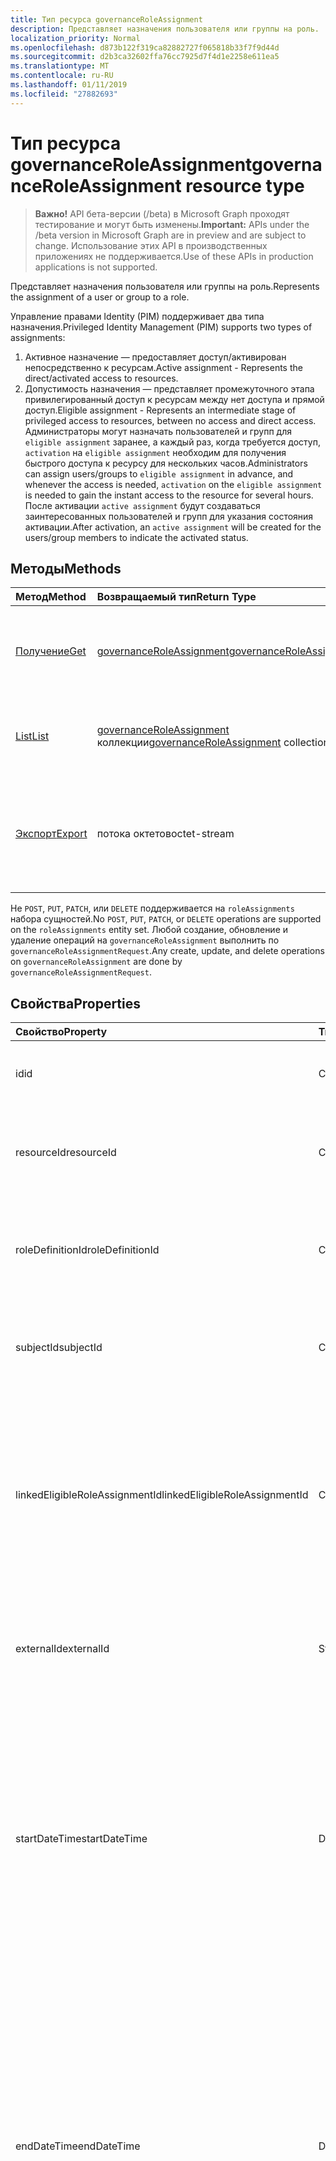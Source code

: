 ```yaml
---
title: Тип ресурса governanceRoleAssignment
description: Представляет назначения пользователя или группы на роль.
localization_priority: Normal
ms.openlocfilehash: d873b122f319ca82882727f065818b33f7f9d44d
ms.sourcegitcommit: d2b3ca32602ffa76cc7925d7f4d1e2258e611ea5
ms.translationtype: MT
ms.contentlocale: ru-RU
ms.lasthandoff: 01/11/2019
ms.locfileid: "27882693"
---
```

# <a name="governanceroleassignment-resource-type"></a><span data-ttu-id="aaa43-103">Тип ресурса governanceRoleAssignment</span><span class="sxs-lookup"><span data-stu-id="aaa43-103">governanceRoleAssignment resource type</span></span>
> <span data-ttu-id="aaa43-104">**Важно!** API бета-версии (/beta) в Microsoft Graph проходят тестирование и могут быть изменены.</span><span class="sxs-lookup"><span data-stu-id="aaa43-104">**Important:** APIs under the /beta version in Microsoft Graph are in preview and are subject to change.</span></span> <span data-ttu-id="aaa43-105">Использование этих API в производственных приложениях не поддерживается.</span><span class="sxs-lookup"><span data-stu-id="aaa43-105">Use of these APIs in production applications is not supported.</span></span>

<span data-ttu-id="aaa43-106">Представляет назначения пользователя или группы на роль.</span><span class="sxs-lookup"><span data-stu-id="aaa43-106">Represents the assignment of a user or group to a role.</span></span>

<span data-ttu-id="aaa43-107">Управление правами Identity (PIM) поддерживает два типа назначения.</span><span class="sxs-lookup"><span data-stu-id="aaa43-107">Privileged Identity Management (PIM) supports two types of assignments:</span></span>

1. <span data-ttu-id="aaa43-108">Активное назначение — предоставляет доступ/активирован непосредственно к ресурсам.</span><span class="sxs-lookup"><span data-stu-id="aaa43-108">Active assignment - Represents the direct/activated access to resources.</span></span>
2. <span data-ttu-id="aaa43-109">Допустимость назначения — представляет промежуточного этапа привилегированный доступ к ресурсам между нет доступа и прямой доступ.</span><span class="sxs-lookup"><span data-stu-id="aaa43-109">Eligible assignment - Represents an intermediate stage of privileged access to resources, between no access and direct access.</span></span> <span data-ttu-id="aaa43-110">Администраторы могут назначать пользователей и групп для `eligible assignment` заранее, а каждый раз, когда требуется доступ, `activation` на `eligible assignment` необходим для получения быстрого доступа к ресурсу для нескольких часов.</span><span class="sxs-lookup"><span data-stu-id="aaa43-110">Administrators can assign users/groups to `eligible assignment` in advance, and whenever the access is needed, `activation` on the `eligible assignment` is needed to gain the instant access to the resource for several hours.</span></span> <span data-ttu-id="aaa43-111">После активации `active assignment` будут создаваться заинтересованных пользователей и групп для указания состояния активации.</span><span class="sxs-lookup"><span data-stu-id="aaa43-111">After activation, an `active assignment` will be created for the users/group members to indicate the activated status.</span></span>

## <a name="methods"></a><span data-ttu-id="aaa43-112">Методы</span><span class="sxs-lookup"><span data-stu-id="aaa43-112">Methods</span></span>

| <span data-ttu-id="aaa43-113">Метод</span><span class="sxs-lookup"><span data-stu-id="aaa43-113">Method</span></span>          | <span data-ttu-id="aaa43-114">Возвращаемый тип</span><span class="sxs-lookup"><span data-stu-id="aaa43-114">Return Type</span></span> |<span data-ttu-id="aaa43-115">Описание</span><span class="sxs-lookup"><span data-stu-id="aaa43-115">Description</span></span>|
|:------------|:--------|:--------|
|[<span data-ttu-id="aaa43-116">Получение</span><span class="sxs-lookup"><span data-stu-id="aaa43-116">Get</span></span>](../api/governanceroleassignment-get.md) |  [<span data-ttu-id="aaa43-117">governanceRoleAssignment</span><span class="sxs-lookup"><span data-stu-id="aaa43-117">governanceRoleAssignment</span></span>](../resources/governanceroleassignment.md) |<span data-ttu-id="aaa43-118">Чтение свойства и связи объекта назначения ролей.</span><span class="sxs-lookup"><span data-stu-id="aaa43-118">Read properties and relationships of a role assignment entity.</span></span>|
|[<span data-ttu-id="aaa43-119">List</span><span class="sxs-lookup"><span data-stu-id="aaa43-119">List</span></span>](../api/governanceroleassignment-list.md) | <span data-ttu-id="aaa43-120">[governanceRoleAssignment](../resources/governanceroleassignment.md) коллекции</span><span class="sxs-lookup"><span data-stu-id="aaa43-120">[governanceRoleAssignment](../resources/governanceroleassignment.md) collection</span></span>|<span data-ttu-id="aaa43-121">Список коллекции назначения ролей для ресурса.</span><span class="sxs-lookup"><span data-stu-id="aaa43-121">List a collection of role assignments on a resource.</span></span> |
|[<span data-ttu-id="aaa43-122">Экспорт</span><span class="sxs-lookup"><span data-stu-id="aaa43-122">Export</span></span>](../api/governanceroleassignment-export.md) | <span data-ttu-id="aaa43-123">потока октетов</span><span class="sxs-lookup"><span data-stu-id="aaa43-123">octet-stream</span></span> |<span data-ttu-id="aaa43-124">Загрузите набор из назначения ролей для ресурса и сохранить как `.csv` файла.</span><span class="sxs-lookup"><span data-stu-id="aaa43-124">Download a collection of role assignments on a resource and save as a `.csv` file.</span></span>|

<span data-ttu-id="aaa43-125">Не `POST`, `PUT`, `PATCH`, или `DELETE` поддерживается на `roleAssignments` набора сущностей.</span><span class="sxs-lookup"><span data-stu-id="aaa43-125">No `POST`, `PUT`, `PATCH`, or `DELETE` operations are supported on the `roleAssignments` entity set.</span></span> <span data-ttu-id="aaa43-126">Любой создание, обновление и удаление операций на `governanceRoleAssignment` выполнить по `governanceRoleAssignmentRequest`.</span><span class="sxs-lookup"><span data-stu-id="aaa43-126">Any create, update, and delete operations on `governanceRoleAssignment` are done by `governanceRoleAssignmentRequest`.</span></span>

## <a name="properties"></a><span data-ttu-id="aaa43-127">Свойства</span><span class="sxs-lookup"><span data-stu-id="aaa43-127">Properties</span></span>
| <span data-ttu-id="aaa43-128">Свойство</span><span class="sxs-lookup"><span data-stu-id="aaa43-128">Property</span></span>  | <span data-ttu-id="aaa43-129">Тип</span><span class="sxs-lookup"><span data-stu-id="aaa43-129">Type</span></span>      |<span data-ttu-id="aaa43-130">Описание</span><span class="sxs-lookup"><span data-stu-id="aaa43-130">Description</span></span>|
|:----------|:----------|:----------|
|<span data-ttu-id="aaa43-131">id</span><span class="sxs-lookup"><span data-stu-id="aaa43-131">id</span></span>         |<span data-ttu-id="aaa43-132">Строка</span><span class="sxs-lookup"><span data-stu-id="aaa43-132">String</span></span>     |<span data-ttu-id="aaa43-133">Идентификатор назначения ролей.</span><span class="sxs-lookup"><span data-stu-id="aaa43-133">The ID of the role assignment.</span></span> <span data-ttu-id="aaa43-134">Это в формате GUID.</span><span class="sxs-lookup"><span data-stu-id="aaa43-134">It is in GUID format.</span></span>|
|<span data-ttu-id="aaa43-135">resourceId</span><span class="sxs-lookup"><span data-stu-id="aaa43-135">resourceId</span></span> |<span data-ttu-id="aaa43-136">Строка</span><span class="sxs-lookup"><span data-stu-id="aaa43-136">String</span></span>     |<span data-ttu-id="aaa43-137">Обязательный.</span><span class="sxs-lookup"><span data-stu-id="aaa43-137">Required.</span></span> <span data-ttu-id="aaa43-138">Идентификатор ресурса, назначения ролей, связанный с.</span><span class="sxs-lookup"><span data-stu-id="aaa43-138">The ID of the resource which the role assignment is associated with.</span></span> |
|<span data-ttu-id="aaa43-139">roleDefinitionId</span><span class="sxs-lookup"><span data-stu-id="aaa43-139">roleDefinitionId</span></span>|<span data-ttu-id="aaa43-140">Строка</span><span class="sxs-lookup"><span data-stu-id="aaa43-140">String</span></span>|<span data-ttu-id="aaa43-141">Обязательный.</span><span class="sxs-lookup"><span data-stu-id="aaa43-141">Required.</span></span> <span data-ttu-id="aaa43-142">Идентификатор определения роли, назначения ролей, связанный с.</span><span class="sxs-lookup"><span data-stu-id="aaa43-142">The ID of the role definition which the role assignment is associated with.</span></span> |
|<span data-ttu-id="aaa43-143">subjectId</span><span class="sxs-lookup"><span data-stu-id="aaa43-143">subjectId</span></span>|<span data-ttu-id="aaa43-144">Строка</span><span class="sxs-lookup"><span data-stu-id="aaa43-144">String</span></span>       |<span data-ttu-id="aaa43-145">Обязательный.</span><span class="sxs-lookup"><span data-stu-id="aaa43-145">Required.</span></span> <span data-ttu-id="aaa43-146">Идентификатор субъекта, назначения ролей, связанный с.</span><span class="sxs-lookup"><span data-stu-id="aaa43-146">The ID of the subject which the role assignment is associated with.</span></span> |
|<span data-ttu-id="aaa43-147">linkedEligibleRoleAssignmentId</span><span class="sxs-lookup"><span data-stu-id="aaa43-147">linkedEligibleRoleAssignmentId</span></span>|<span data-ttu-id="aaa43-148">Строка</span><span class="sxs-lookup"><span data-stu-id="aaa43-148">String</span></span>|<span data-ttu-id="aaa43-149">Если это `active assignment` и создано из-за активации на `eligible assignment`, представляющий идентификатор, который `eligible assignment`; В противном случае — значение `null`.</span><span class="sxs-lookup"><span data-stu-id="aaa43-149">If this is an `active assignment` and created due to activation on an `eligible assignment`, it represents the ID of that `eligible assignment`; Otherwise, the value is `null`.</span></span> |
|<span data-ttu-id="aaa43-150">externalId</span><span class="sxs-lookup"><span data-stu-id="aaa43-150">externalId</span></span>   |<span data-ttu-id="aaa43-151">String</span><span class="sxs-lookup"><span data-stu-id="aaa43-151">String</span></span>     |<span data-ttu-id="aaa43-152">Внешний идентификатор ресурса, используемый для идентификации назначения роли в поставщик.</span><span class="sxs-lookup"><span data-stu-id="aaa43-152">The external ID the resource that is used to identify the role assignment in the provider.</span></span>|
|<span data-ttu-id="aaa43-153">startDateTime</span><span class="sxs-lookup"><span data-stu-id="aaa43-153">startDateTime</span></span>|<span data-ttu-id="aaa43-154">DateTimeOffset</span><span class="sxs-lookup"><span data-stu-id="aaa43-154">DateTimeOffset</span></span>|<span data-ttu-id="aaa43-155">Время начала назначения ролей.</span><span class="sxs-lookup"><span data-stu-id="aaa43-155">The start time of the role assignment.</span></span> <span data-ttu-id="aaa43-156">Тип Timestamp представляет сведения о времени и дате с использованием формата ISO 8601 (всегда применяется формат UTC).</span><span class="sxs-lookup"><span data-stu-id="aaa43-156">The Timestamp type represents date and time information using ISO 8601 format and is always in UTC time.</span></span> <span data-ttu-id="aaa43-157">Например, значение полуночи 1 января 2014 г. в формате UTC выглядит так: `'2014-01-01T00:00:00Z'`.</span><span class="sxs-lookup"><span data-stu-id="aaa43-157">For example, midnight UTC on Jan 1, 2014 would look like this: `'2014-01-01T00:00:00Z'`</span></span>|
|<span data-ttu-id="aaa43-158">endDateTime</span><span class="sxs-lookup"><span data-stu-id="aaa43-158">endDateTime</span></span>|<span data-ttu-id="aaa43-159">DateTimeOffset</span><span class="sxs-lookup"><span data-stu-id="aaa43-159">DateTimeOffset</span></span>|<span data-ttu-id="aaa43-160">Назначение ролей не постоянная — это время, когда срока действия назначения ролей.</span><span class="sxs-lookup"><span data-stu-id="aaa43-160">For a non-permanent role assignment, this is the time when the role assignment will be expired.</span></span> <span data-ttu-id="aaa43-161">Тип Timestamp представляет сведения о времени и дате с использованием формата ISO 8601 (всегда применяется формат UTC).</span><span class="sxs-lookup"><span data-stu-id="aaa43-161">The Timestamp type represents date and time information using ISO 8601 format and is always in UTC time.</span></span> <span data-ttu-id="aaa43-162">Например, значение полуночи 1 января 2014 г. в формате UTC выглядит так: `'2014-01-01T00:00:00Z'`.</span><span class="sxs-lookup"><span data-stu-id="aaa43-162">For example, midnight UTC on Jan 1, 2014 would look like this: `'2014-01-01T00:00:00Z'`</span></span>|
|<span data-ttu-id="aaa43-163">assignmentState</span><span class="sxs-lookup"><span data-stu-id="aaa43-163">assignmentState</span></span>|<span data-ttu-id="aaa43-164">Строка</span><span class="sxs-lookup"><span data-stu-id="aaa43-164">String</span></span>  |<span data-ttu-id="aaa43-165">Состояние назначения.</span><span class="sxs-lookup"><span data-stu-id="aaa43-165">The state of the assignment.</span></span> <span data-ttu-id="aaa43-166">Значение может быть</span><span class="sxs-lookup"><span data-stu-id="aaa43-166">The value can be</span></span> <ul><li> <span data-ttu-id="aaa43-167">`Eligible`для подходящими назначения</span><span class="sxs-lookup"><span data-stu-id="aaa43-167">`Eligible` for eligible assignment</span></span></li><li> <span data-ttu-id="aaa43-168">`Active`-Если она назначена непосредственно `Active` администраторами, или активируемого на допустимость назначения для пользователей.</span><span class="sxs-lookup"><span data-stu-id="aaa43-168">`Active` - if it is directly assigned `Active` by administrators, or activated on an eligible assignment by the users.</span></span></li></ul>|
|<span data-ttu-id="aaa43-169">memberType</span><span class="sxs-lookup"><span data-stu-id="aaa43-169">memberType</span></span>|<span data-ttu-id="aaa43-170">Строка</span><span class="sxs-lookup"><span data-stu-id="aaa43-170">String</span></span>      |<span data-ttu-id="aaa43-171">Тип элемента.</span><span class="sxs-lookup"><span data-stu-id="aaa43-171">The type of member.</span></span> <span data-ttu-id="aaa43-172">Значение может быть:</span><span class="sxs-lookup"><span data-stu-id="aaa43-172">The value can be:</span></span> <ul><li><span data-ttu-id="aaa43-173">`Inherited`-Назначение ролей наследуется от родительской области ресурсов</span><span class="sxs-lookup"><span data-stu-id="aaa43-173">`Inherited` - the role assignment is inherited from a parent resource scope</span></span></li><li><span data-ttu-id="aaa43-174">`Group`-назначения ролей не наследуется, но, поступающие из членства Назначение группы</span><span class="sxs-lookup"><span data-stu-id="aaa43-174">`Group`- the role assignment is not inherited, but comes from the membership of a group assignment</span></span></li><li><span data-ttu-id="aaa43-175">`User`-не наследуется назначения ролей, ни из Назначение группы.</span><span class="sxs-lookup"><span data-stu-id="aaa43-175">`User` - the role assignment is neither inherited nor from a group assignment.</span></span></li></ul>|


## <a name="relationships"></a><span data-ttu-id="aaa43-176">Связи</span><span class="sxs-lookup"><span data-stu-id="aaa43-176">Relationships</span></span>
| <span data-ttu-id="aaa43-177">Связь</span><span class="sxs-lookup"><span data-stu-id="aaa43-177">Relationship</span></span> | <span data-ttu-id="aaa43-178">Тип</span><span class="sxs-lookup"><span data-stu-id="aaa43-178">Type</span></span>   |<span data-ttu-id="aaa43-179">Описание</span><span class="sxs-lookup"><span data-stu-id="aaa43-179">Description</span></span>|
|:---------------|:--------|:----------|
|<span data-ttu-id="aaa43-180">resource</span><span class="sxs-lookup"><span data-stu-id="aaa43-180">resource</span></span>|[<span data-ttu-id="aaa43-181">governanceResource</span><span class="sxs-lookup"><span data-stu-id="aaa43-181">governanceResource</span></span>](../resources/governanceresource.md)|<span data-ttu-id="aaa43-182">Только для чтения.</span><span class="sxs-lookup"><span data-stu-id="aaa43-182">Read-only.</span></span> <span data-ttu-id="aaa43-183">Ресурс, связанный с назначения ролей.</span><span class="sxs-lookup"><span data-stu-id="aaa43-183">The resource associated with the role assignment.</span></span> |
|<span data-ttu-id="aaa43-184">roleDefinition</span><span class="sxs-lookup"><span data-stu-id="aaa43-184">roleDefinition</span></span>|[<span data-ttu-id="aaa43-185">governanceRoleDefinition</span><span class="sxs-lookup"><span data-stu-id="aaa43-185">governanceRoleDefinition</span></span>](../resources/governanceroledefinition.md)|<span data-ttu-id="aaa43-186">Только для чтения.</span><span class="sxs-lookup"><span data-stu-id="aaa43-186">Read-only.</span></span> <span data-ttu-id="aaa43-187">Определение роли, связанные с назначения ролей.</span><span class="sxs-lookup"><span data-stu-id="aaa43-187">The role definition associated with the role assignment.</span></span> |
|<span data-ttu-id="aaa43-188">subject</span><span class="sxs-lookup"><span data-stu-id="aaa43-188">subject</span></span>|[<span data-ttu-id="aaa43-189">governanceSubject</span><span class="sxs-lookup"><span data-stu-id="aaa43-189">governanceSubject</span></span>](../resources/governancesubject.md)|<span data-ttu-id="aaa43-190">Только для чтения.</span><span class="sxs-lookup"><span data-stu-id="aaa43-190">Read-only.</span></span> <span data-ttu-id="aaa43-191">Тема, связанная с назначения ролей.</span><span class="sxs-lookup"><span data-stu-id="aaa43-191">The subject associated with the role assignment.</span></span> |
|<span data-ttu-id="aaa43-192">linkedEligibleRoleAssignment</span><span class="sxs-lookup"><span data-stu-id="aaa43-192">linkedEligibleRoleAssignment</span></span>|[<span data-ttu-id="aaa43-193">governanceRoleAssignment</span><span class="sxs-lookup"><span data-stu-id="aaa43-193">governanceRoleAssignment</span></span>](../resources/governanceroleassignment.md)|<span data-ttu-id="aaa43-194">Только для чтения.</span><span class="sxs-lookup"><span data-stu-id="aaa43-194">Read-only.</span></span> <span data-ttu-id="aaa43-195">Если это `active assignment` и создано из-за активации на `eligible assignment`, представляющий объект, который `eligible assignment`; В противном случае — значение `null`.</span><span class="sxs-lookup"><span data-stu-id="aaa43-195">If this is an `active assignment` and created due to activation on an `eligible assignment`, it represents the object of that `eligible assignment`; Otherwise, the value is `null`.</span></span> |

## <a name="json-representation"></a><span data-ttu-id="aaa43-196">Представление JSON</span><span class="sxs-lookup"><span data-stu-id="aaa43-196">JSON representation</span></span>

<span data-ttu-id="aaa43-197">Ниже представлено описание ресурса в формате JSON.</span><span class="sxs-lookup"><span data-stu-id="aaa43-197">Here is a JSON representation of the resource.</span></span>


<!-- {
  "blockType": "resource",
  "optionalProperties": [

  ],
  "@odata.type": "microsoft.graph.governanceRoleAssignment"
}-->

```json
{
  "id": "String (identifier)",
  "resourceId": "String",
  "roleDefinitionId": "String",
  "subjectId": "String",
  "linkedEligibleRoleAssignmentId": "String",
  "externalId": "String",
  "startDateTime": "String (timestamp)",
  "endDateTime": "String (timestamp)",
  "assignmentState": "String",
  "memberType": "String",
}

```

<!-- uuid: 8fcb5dbc-d5aa-4681-8e31-b001d5168d79
2015-10-25 14:57:30 UTC -->
<!-- {
  "type": "#page.annotation",
  "description": "governanceRoleAssignment",
  "keywords": "",
  "section": "documentation",
  "tocPath": ""
}-->
